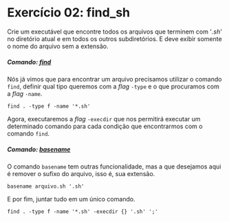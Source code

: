 # Exercício 02: find_sh

Crie um executável que encontre todos os arquivos que terminem com '_.sh_' no diretório atual e em todos os outros subdiretórios. E deve exibir somente o nome do arquivo sem a extensão.



##### Comando: [find](https://man7.org/linux/man-pages/man1/find.1.html)

Nós já vimos que para encontrar um arquivo precisamos utilizar o comando `find`, definir qual tipo queremos com a _flag_ `-type` e o que procuramos com a _flag_ `-name`.

```shell
find . -type f -name '*.sh'
```

Agora, executaremos a _flag_ `-execdir` que nos permitirá executar um determinado comando para cada condição que encontrarmos com o comando `find`.



##### Comando: [basename](https://man7.org/linux/man-pages/man1/basename.1.html)

O comando `basename` tem outras funcionalidade, mas a que desejamos aqui é remover o sufixo do arquivo, isso é, sua extensão.

```shell
basename arquivo.sh '.sh'
```



E por fim, juntar tudo em um único comando.

```shell
find . -type f -name '*.sh' -execdir {} '.sh' ';'
```
